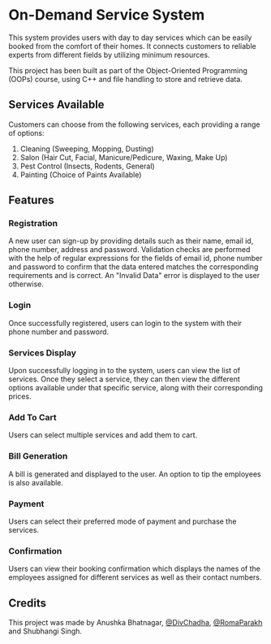 # On-Demand Service System

This system provides users with day to day services which can be easily booked from the comfort of their homes. It connects customers to reliable experts from different fields by utilizing minimum resources. 

This project has been built as part of the Object-Oriented Programming (OOPs) course, using C++ and file handling to store and retrieve data.

## Services Available

Customers can choose from the following services, each providing a range of options:

1. Cleaning (Sweeping, Mopping, Dusting)
2. Salon (Hair Cut, Facial, Manicure/Pedicure, Waxing, Make Up)
3. Pest Control (Insects, Rodents, General)
4. Painting (Choice of Paints Available)

## Features

### Registration
A new user can sign-up by providing details such as their name, email id, phone number, address and password. Validation checks are performed with the help of regular expressions for the fields of email id, phone number and password to confirm that the data entered matches the corresponding requirements and is correct. An "Invalid Data" error is displayed to the user otherwise.

### Login
Once successfully registered, users can login to the system with their phone number and password.

### Services Display
Upon successfully logging in to the system, users can view the list of services. Once they select a service, they can then view the different options available under that specific service, along with their corresponding prices.

### Add To Cart
Users can select multiple services and add them to cart.

### Bill Generation
A bill is generated and displayed to the user. An option to tip the employees is also available.

### Payment
Users can select their preferred mode of payment and purchase the services.

### Confirmation
Users can view their booking confirmation which displays the names of the employees assigned for different services as well as their contact numbers.

## Credits

This project was made by Anushka Bhatnagar, [@DivChadha](https://github.com/DivChadha), [@RomaParakh](https://github.com/RomaParakh) and Shubhangi Singh.
